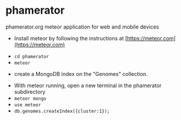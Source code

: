 # phamerator
phamerator.org meteor application for web and mobile devices

* Install meteor by following the instructions at [https://meteor.com](https://meteor.com)
- `cd phamerator`
- `meteor`
* create a MongoDB index on the "Genomes" collection.
- With meteor running, open a new terminal in the phamerator subdirectory
- `meteor mongo`
- `use meteor`
- `db.genomes.createIndex({cluster:1});`

